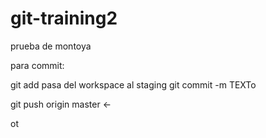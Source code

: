 # git-training2

prueba de montoya

para commit: 

git add pasa del workspace al staging
git commit -m TEXTo

git push origin master <-

ot  